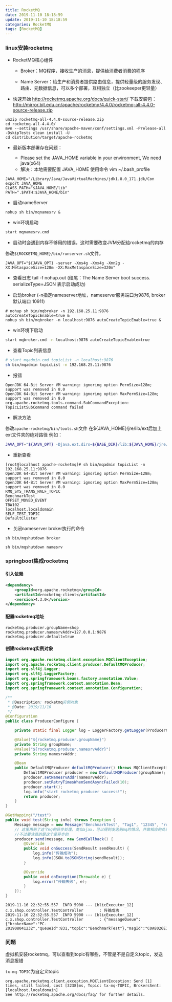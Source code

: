 ```yaml
---
title: RocketMQ
date: 2019-11-10 18:18:59
update: 2019-11-10 18:18:59
categories: RocketMQ
tags: [RocketMQ]
---
```


### linux安装rocketmq

* RocketMQ核心组件

    * Broker：MQ程序，接收生产的消息，提供给消费者消费的程序

    * Name Server：给生产和消费者提供路由信息，提供轻量级的服务发现、路由、元数据信息，可以多个部署，互相独立（比zookeeper更轻量）

* 快速开始 <http://rocketmq.apache.org/docs/quick-start/> 下载安装包：<http://mirror.bit.edu.cn/apache/rocketmq/4.4.0/rocketmq-all-4.4.0-source-release.zip>

```
unzip rocketmq-all-4.4.0-source-release.zip
cd rocketmq-all-4.4.0/
mvn --settings /usr/share/apache-maven/conf/settings.xml -Prelease-all -DskipTests clean install -U
cd distribution/target/apache-rocketmq
```

<!-- more -->  

* 最新版本部署存在问题：

  * Please set the JAVA_HOME variable in your environment, We need java(x64)
  * 解决：本地需要配置 JAVA_HOME 使用命令 vim ~/.bash_profile

```
JAVA_HOME="/Library/Java/JavaVirtualMachines/jdk1.8.0_171.jdk/Con
export JAVA_HOME
CLASS_PATH="$JAVA_HOME/lib"
PATH=".$PATH:$JAVA_HOME/bin"
```

  * 启动nameServer

```
nohup sh bin/mqnamesrv &
```
 
   * win环境启动

```sh
start mqnamesrv.cmd
```

* 启动时会遇到内存不够用的错误，这时需要改变JVM分配给rocketmq的内存

修改`${ROCKETMQ_HOME}/bin/runserver.sh`文件，

```
JAVA_OPT="${JAVA_OPT} -server -Xms4g -Xmx4g -Xmn2g -XX:MetaspaceSize=128m -XX:MaxMetaspaceSize=320m"
```

- 查看日志 tail -f nohup.out (结尾：The Name Server boot success. serializeType=JSON 表示启动成功)

- 启动broker (-n指定nameserver地址，nameserver服务端口为9876, broker默认端口 10911)

```
# nohup sh bin/mqbroker -n 192.168.25.11:9876 autoCreateTopicEnable=true &
nohup sh bin/mqbroker -n localhost:9876 autoCreateTopicEnable=true &
```

 * win环境下启动

```sh
start mqbroker.cmd -n localhost:9876 autoCreateTopicEnable=true
```

* 查看Topic列表信息

```sh
# start mqadmin.cmd topicList -n localhost:9876
sh bin/mqadmin topicList -n 192.168.25.11:9876
```

 * 报错

```
OpenJDK 64-Bit Server VM warning: ignoring option PermSize=128m; support was removed in 8.0
OpenJDK 64-Bit Server VM warning: ignoring option MaxPermSize=128m; support was removed in 8.0
org.apache.rocketmq.tools.command.SubCommandException: TopicListSubCommand command failed
```

 * 解决方法

修改`apache-rocketmq/bin/tools.sh`文件
在${JAVA_HOME}/jre/lib/ext后加上ext文件夹的绝对路径
例如：

```sh
JAVA_OPT="${JAVA_OPT} -Djava.ext.dirs=${BASE_DIR}/lib:${JAVA_HOME}/jre/lib/ext::/usr/lib/jvm/java-1.8.0-openjdk-1.8.0.232.b09-0.el7_7.x86_64/jre/lib/ext"
```

 * 重新查看

```
[root@localhost apache-rocketmq]# sh bin/mqadmin topicList -n 192.168.25.11:9876
OpenJDK 64-Bit Server VM warning: ignoring option PermSize=128m; support was removed in 8.0
OpenJDK 64-Bit Server VM warning: ignoring option MaxPermSize=128m; support was removed in 8.0
RMQ_SYS_TRANS_HALF_TOPIC
BenchmarkTest
OFFSET_MOVED_EVENT
TBW102
localhost.localdomain
SELF_TEST_TOPIC
DefaultCluster
```

- 关闭nameserver broker执行的命令

```
sh bin/mqshutdown broker
```

```
sh bin/mqshutdown namesrv
```

### springboot集成rocketmq


#### 引入依赖


```xml
<dependency>
    <groupId>org.apache.rocketmq</groupId>
    <artifactId>rocketmq-client</artifactId>
    <version>4.3.0</version>
</dependency>
```


#### 配置rocketmq地址

```
rocketmq.producer.groupName=shop
rocketmq.producer.namesrvAddr=127.0.0.1:9876
rocketmq.producer.default=true
```

#### 创建rocketmq实例对象

```java
import org.apache.rocketmq.client.exception.MQClientException;
import org.apache.rocketmq.client.producer.DefaultMQProducer;
import org.slf4j.Logger;
import org.slf4j.LoggerFactory;
import org.springframework.beans.factory.annotation.Value;
import org.springframework.context.annotation.Bean;
import org.springframework.context.annotation.Configuration;

/**
 * @Description: rocketmq实例对象
 * @Date: 2019/11/10
 */
@Configuration
public class ProducerConfigure {

    private static final Logger log = LoggerFactory.getLogger(ProducerConfigure.class);

    @Value("${rocketmq.producer.groupName}")
    private String groupName;
    @Value("${rocketmq.producer.namesrvAddr}")
    private String namesrvAddr;

    @Bean
    public DefaultMQProducer defaultMQProducer() throws MQClientException {
        DefaultMQProducer producer = new DefaultMQProducer(groupName);
        producer.setNamesrvAddr(namesrvAddr);
        producer.setRetryTimesWhenSendAsyncFailed(10);
        producer.start();
        log.info("start rocketmq producer success!");
        return producer;
    }
}
```

```java
@GetMapping("/test")
public void test(String info) throws Exception {
    Message message = new Message("BenchmarkTest", "Tag1", "12345", "rocketmq测试成功".getBytes());
    // 这里用到了这个mq的异步处理，类似ajax，可以得到发送到mq的情况，并做相应的处理
    //不过要注意的是这个是异步的
    producer.send(message, new SendCallback() {
        @Override
        public void onSuccess(SendResult sendResult) {
            log.info("传输成功");
            log.info(JSON.toJSONString(sendResult));
        }

        @Override
        public void onException(Throwable e) {
            log.error("传输失败", e);
        }
    });
}
```

```
2019-11-16 22:32:55.557  INFO 5900 --- [blicExecutor_12] c.x.shop.controller.TestController       : 传输成功
2019-11-16 22:32:55.557  INFO 5900 --- [blicExecutor_12] c.x.shop.controller.TestController       : {"messageQueue":{"brokerName":"PC-201908041232","queueId":831,"topic":"BenchmarkTest"},"msgId":"C0A8026E170C18B4AAC2521608020004","offsetMsgId":"C0A8190100002A9F00000000000003D9","queueOffset":0,"regionId":"DefaultRegion","sendStatus":"SEND_OK","traceOn":true}
```


### 问题

虚拟机安装rocketmq，可以查看到topic有哪些，不管是不是自定义topic，发送消息报错

`tx-mq-TOPIC`为自定义topic

```
org.apache.rocketmq.client.exception.MQClientException: Send [1] times, still failed, cost [3238]ms, Topic: tx-mq-TOPIC, BrokersSent: [localhost.localdomain]
See http://rocketmq.apache.org/docs/faq/ for further details.
```
